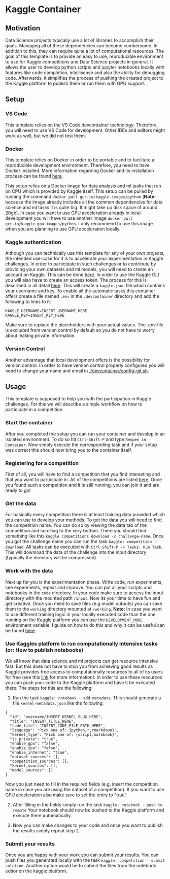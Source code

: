 # Kaggle Container
## Motivation
Data Science projects typically use a lot of libraries to accomplish their goals. Managing all of these dependencies can become cumbersome. In addition to this, they can require quite a lot of computational resources. The goal of this template is to provide an easy to use, reproducible environment to use for Kaggle competitions and Data Science projects in general. It allows the user to develop python scripts and jupyter notebooks locally with features like code completion, intellisense and also the ability for debugging code. Afterwards, it simplifies the process of pushing the created project to the Kaggle platform to publish them or run them with GPU support.

## Setup
### VS Code
This template relies on the VS Code devcontainer technology. Therefore, you will need to use VS Code for development. Other IDEs and editors might work as well, but we did not test them.

### Docker
This template relies on Docker in order to be portable and to facilitate a reproducible development environment. Therefore, you need to have Docker installed. More information regarding Docker and its installation process can be found [here](https://docs.docker.com/get-docker/). 

This setup relies on a Docker image for data analysis and ml tasks that run on CPU which is provided by Kaggle itself. This setup can be pulled by running the command ```docker pull gcr.io/kaggle-images/python``` (**Note:** because the image already includes all the common dependencies for data science and ml tasks it is quite big. It might take up disk space of around 20gb). In case you want to use GPU acceleration already in local development you will have to use another image ```docker pull gcr.io/kaggle-gpu-images/python```. I only recommend to use this image when you are planning to use GPU acceleration locally. 

### Kaggle authentication
Although you can technically use this template for any of your own projects, the intended use-case for it is to accelerate your experimentation in Kaggle challenges. In order to participate in such challenges or to contribute by providing your own datasets and ml models, you will need to create an account on Kaggle. This can be done [here](https://www.kaggle.com/). 
In order to use the Kaggle CLI you will also have to create an access token. The process for this is described in all detail [here](https://www.kaggle.com/docs/api#getting-started-installation-&-authentication). This will create a ```kaggle.json``` file which contains your username and key. To enable all the automatic tasks this container offers create a file named ```.env``` in the ```.devcontainer``` directory and add the following to lines to it:
```
KAGGLE_USERNAME=INSERT_USERNAME_HERE
KAGGLE_KEY=INSERT_KEY_HERE
```
Make sure to replace the placeholders with your actual values. The .env file is excluded from version control by default so you do not have to worry about leaking private information.

### Version Control
Another advantage that local development offers is the possibility for version control. In order to have version control properly configured you will need to change your name and email in [./devcontainer/config-git.sh](.devcontainer/config-git.sh).

## Usage
This template is supposed to help you with the participation in Kaggle challenges. For this we will describe a simple workflow on how to participate in a competition.

### Start the container
After you completed the setup you can run your container and develop in an isolated environment. To do so hit ```Ctrl-Shift-P``` and type ```Reopen in Container```. Now simply execute the corresponding task and if your setup was correct this should now bring you to the container itself.

### Registering for a competition
First of all, you will have to find a competition that you find interesting and that you want to participate in. All of the competitions are listed [here](https://www.kaggle.com/competitions). Once you found such a competition and it is still running, you can join it and are ready to go!

### Get the data
For basically every competition there is at least training data provided which you can use to develop your methods. To get the data you will need to find the competition name. You can do so by viewing the data tab of the competition and scrolling to the very bottom. There you should find something like this ```kaggle competitions download -c challenge-name```. Once you got the challenge name you can run the task ```kaggle: competition - download```. All tasks can be executed with ```Ctrl-Shift-P -> Tasks: Run Task```.
This will download the data of the challenge into the input directory (typically the directory will be compressed). 

### Work with the data
Next up for you is the experimentation phase. Write code, run experiments, see experiments, repeat and improve. You can put all your scripts and notebooks in the ```code``` directory. In your code make sure to access the input directory with the mounted path ```/input```. Now its your time to have fun and get creative. Once you need to save files (e.g model outputs) you can save them to the ```working``` directory mounted at ```/working```.
**Note:** In case you want to use different training logic in your locally executed code than the one running on the Kaggle platform you can use the ```DEVELOPMENT_MODE``` environment variable. I guide on how to do this and why it can be useful can be found [here](/code/README.md)

### Use Kaggles platform to run computationally intensive tasks (or: How to publish notebooks)
We all know that data science and ml projects can get resource intensive fast. But this does not have to stop you from achieving good results as Kaggle provides free access to computationally resources to all of its users for free (see this [link](https://www.kaggle.com/docs/notebooks#modifying-a-notebook-specific-environment) for more information). In order to use these resources you can push your code to the Kaggle platform and have it be executed there. 
The steps for this are the following:
1. Run the task ```kaggle: notebook - add metadata```. This should generate a file ```kernel-metadata.json``` like the following:
```
{
  "id": "username/INSERT_KERNEL_SLUG_HERE",
  "title": "INSERT_TITLE_HERE",
  "code_file": "INSERT_CODE_FILE_PATH_HERE",
  "language": "Pick one of: {python,r,rmarkdown}",
  "kernel_type": "Pick one of: {script,notebook}",
  "is_private": "true",
  "enable_gpu": "false",
  "enable_tpu": "false",
  "enable_internet": "true",
  "dataset_sources": [],
  "competition_sources": [],
  "kernel_sources": [],
  "model_sources": []
}
``` 
Now you just need to fill in the required fields (e.g. insert the competition name in case you are using the dataset of a competition). If you want to use GPU acceleration also make sure to set the entry to "true".

2. After filling in the fields simply run the task ```kaggle: notebook - push to remote``` Your notebook should now be pushed to the Kaggle platform and execute there automatically. 

3. Now you can make changes to your code and once you want to publish the results simply repeat step 2. 

### Submit your results
Once you are happy with your work you can submit your results. You can push files you generated locally with the task ```kaggle: competition - submit solution```. Another option would be to submit the files from the notebook editor on the kaggle platform.